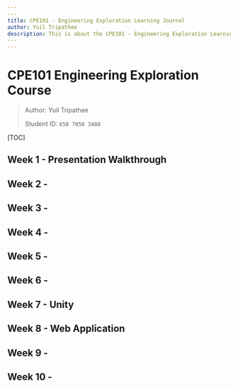 ```yaml
---
​---
title: CPE101 - Engineering Exploration Learning Journal
author: Yuil Tripathee
description: This is about the CPE101 - Engineering Exploration Learning Journal
​---
---
```




# CPE101 Engineering Exploration Course

> Author: Yuil Tripathee
>
> Student ID: `650 7050 3480`

[TOC]

## Week 1 - Presentation Walkthrough



## Week 2 - 



## Week 3 - 



## Week 4 - 



## Week 5 - 



## Week 6 - 



## Week 7 - Unity



## Week 8 - Web Application



## Week 9 - 



## Week 10 -